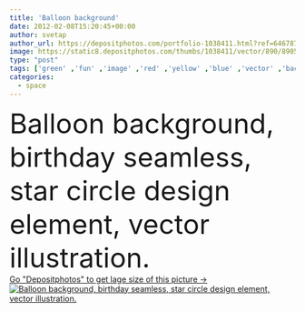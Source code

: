 ```yaml
---
title: 'Balloon background'
date: 2012-02-08T15:20:45+00:00
author: svetap
author_url: https://depositphotos.com/portfolio-1038411.html?ref=64678756
image: https://static8.depositphotos.com/thumbs/1038411/vector/890/8905171/api_thumb_450.jpg?forcejpeg=true
type: "post"
tags: ['green' ,'fun' ,'image' ,'red' ,'yellow' ,'blue' ,'vector' ,'background' ,'colorful' ,'circle' ,'graphic' ,'element' ,'illustration' ,'design' ,'painting' ,'copy' ,'space' ,'anniversary' ,'birthday' ,'celebration' ,'decoration' ,'event' ,'holiday' ,'ribbon' ,'bright' ,'art' ,'decor' ,'party' ,'leaf' ,'orange' ,'floral' ,'colour' ,'light' ,'pattern' ,'branch' ,'border' ,'card' ,'frame' ,'cartoon' ,'seamless' ,'pink' ,'star' ,'purple' ,'balloon' ,'text' ,'layout' ,'streamer' ,'postcard' ,'borders' ,'circles' ]
categories: 
  - space
---
```

<div aling="center">
            <font size="60"> Balloon background, birthday seamless, star circle design element, vector illustration.</font>   
</div>
<div>
    <a href='https://static8.depositphotos.com/thumbs/1038411/vector/890/8905171/api_thumb_450.jpg?forcejpeg=true?ref=64678756' target=_blank > Go "Depositphotos" to get lage size of this picture ->
        <img href='https://static8.depositphotos.com/thumbs/1038411/vector/890/8905171/api_thumb_450.jpg?forcejpeg=true?ref=64678756' src='https://static8.depositphotos.com/1038411/890/v/950/depositphotos_8905171-stock-illustration-balloon-background.jpg?forcejpeg=true' alt='Balloon background, birthday seamless, star circle design element, vector illustration.' >
    </a>
</div>
